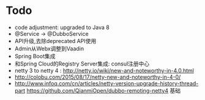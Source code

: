 Todo
================

* code adjustment: upgraded to Java 8
* @Service -> @DubboService
* API升级,去除deprecated API使用
* Admin从Webx调整到Vaadin
* Spring Boot集成
* 和Spring Cloud的Registry Server集成: consul注册中心
* netty 3 to netty 4 : http://netty.io/wiki/new-and-noteworthy-in-4.0.html
* http://colobu.com/2015/08/17/netty-new-and-noteworthy-in-4-0/
* http://www.infoq.com/cn/articles/netty-version-upgrade-history-thread-part
https://github.com/QianmiOpen/dubbo-remoting-netty4 基础
